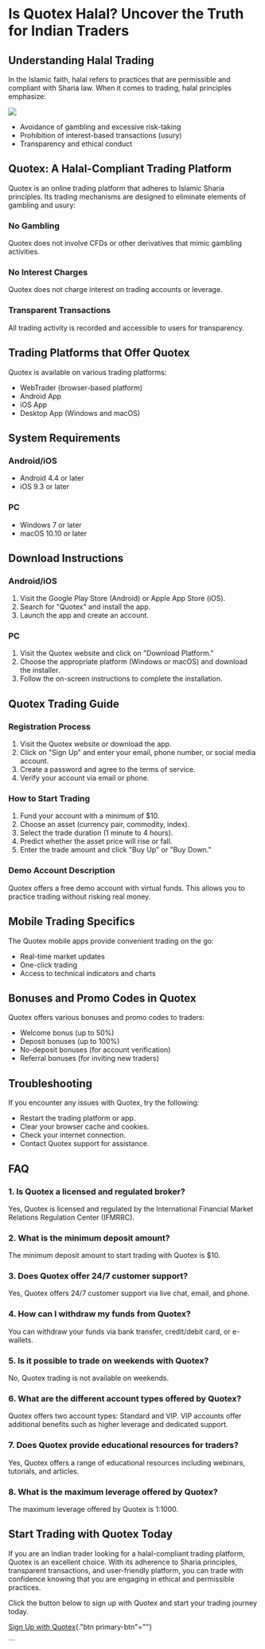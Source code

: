 # Is Quotex Halal? Uncover the Truth for Indian Traders

## Understanding Halal Trading

In the Islamic faith, halal refers to practices that are permissible and
compliant with Sharia law. When it comes to trading, halal principles
emphasize:

[![](https://static.quotex.io/files/4_en/300_250.jpg)](https://traff.sbs/brokerqxlid)

-   Avoidance of gambling and excessive risk-taking
-   Prohibition of interest-based transactions (usury)
-   Transparency and ethical conduct

## Quotex: A Halal-Compliant Trading Platform

Quotex is an online trading platform that adheres to Islamic Sharia
principles. Its trading mechanisms are designed to eliminate elements of
gambling and usury:

### No Gambling

Quotex does not involve CFDs or other derivatives that mimic gambling
activities.

### No Interest Charges

Quotex does not charge interest on trading accounts or leverage.

### Transparent Transactions

All trading activity is recorded and accessible to users for
transparency.

## Trading Platforms that Offer Quotex

Quotex is available on various trading platforms:

-   WebTrader (browser-based platform)
-   Android App
-   iOS App
-   Desktop App (Windows and macOS)

## System Requirements

### Android/iOS

-   Android 4.4 or later
-   iOS 9.3 or later

### PC

-   Windows 7 or later
-   macOS 10.10 or later

## Download Instructions

### Android/iOS

1.  Visit the Google Play Store (Android) or Apple App Store (iOS).
2.  Search for "Quotex" and install the app.
3.  Launch the app and create an account.

### PC

1.  Visit the Quotex website and click on "Download Platform."
2.  Choose the appropriate platform (Windows or macOS) and download the
    installer.
3.  Follow the on-screen instructions to complete the installation.

## Quotex Trading Guide

### Registration Process

1.  Visit the Quotex website or download the app.
2.  Click on "Sign Up" and enter your email, phone number, or
    social media account.
3.  Create a password and agree to the terms of service.
4.  Verify your account via email or phone.

### How to Start Trading

1.  Fund your account with a minimum of \$10.
2.  Choose an asset (currency pair, commodity, index).
3.  Select the trade duration (1 minute to 4 hours).
4.  Predict whether the asset price will rise or fall.
5.  Enter the trade amount and click "Buy Up" or "Buy Down."

### Demo Account Description

Quotex offers a free demo account with virtual funds. This allows you to
practice trading without risking real money.

## Mobile Trading Specifics

The Quotex mobile apps provide convenient trading on the go:

-   Real-time market updates
-   One-click trading
-   Access to technical indicators and charts

## Bonuses and Promo Codes in Quotex

Quotex offers various bonuses and promo codes to traders:

-   Welcome bonus (up to 50%)
-   Deposit bonuses (up to 100%)
-   No-deposit bonuses (for account verification)
-   Referral bonuses (for inviting new traders)

## Troubleshooting

If you encounter any issues with Quotex, try the following:

-   Restart the trading platform or app.
-   Clear your browser cache and cookies.
-   Check your internet connection.
-   Contact Quotex support for assistance.

## FAQ

### 1. Is Quotex a licensed and regulated broker?

Yes, Quotex is licensed and regulated by the International Financial
Market Relations Regulation Center (IFMRRC).

### 2. What is the minimum deposit amount?

The minimum deposit amount to start trading with Quotex is \$10.

### 3. Does Quotex offer 24/7 customer support?

Yes, Quotex offers 24/7 customer support via live chat, email, and
phone.

### 4. How can I withdraw my funds from Quotex?

You can withdraw your funds via bank transfer, credit/debit card, or
e-wallets.

### 5. Is it possible to trade on weekends with Quotex?

No, Quotex trading is not available on weekends.

### 6. What are the different account types offered by Quotex?

Quotex offers two account types: Standard and VIP. VIP accounts offer
additional benefits such as higher leverage and dedicated support.

### 7. Does Quotex provide educational resources for traders?

Yes, Quotex offers a range of educational resources including webinars,
tutorials, and articles.

### 8. What is the maximum leverage offered by Quotex?

The maximum leverage offered by Quotex is 1:1000.

## Start Trading with Quotex Today

If you are an Indian trader looking for a halal-compliant trading
platform, Quotex is an excellent choice. With its adherence to Sharia
principles, transparent transactions, and user-friendly platform, you
can trade with confidence knowing that you are engaging in ethical and
permissible practices.

Click the button below to sign up with Quotex and start your trading
journey today.

[Sign Up with
Quotex](\%22https://broker-qx.pro/sign-up/?lid=1102511\%22){."btn
primary-btn"=""}

\`\`\`


